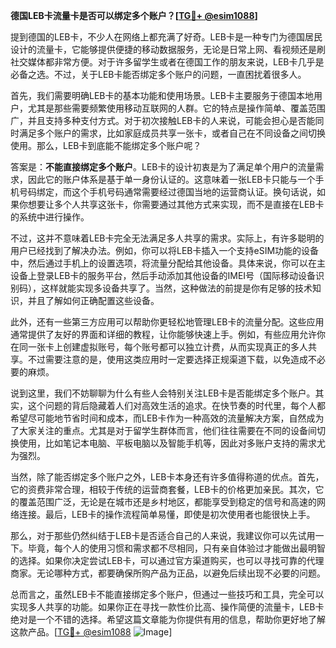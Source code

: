 **德国LEB卡流量卡是否可以绑定多个账户？[[TG💪+ @esim1088](https://t.me/s/esim1088)]**

提到德国的LEB卡，不少人在网络上都充满了好奇。LEB卡是一种专门为德国居民设计的流量卡，它能够提供便捷的移动数据服务，无论是日常上网、看视频还是刷社交媒体都非常方便。对于许多留学生或者在德国工作的朋友来说，LEB卡几乎是必备之选。不过，关于LEB卡能否绑定多个账户的问题，一直困扰着很多人。

首先，我们需要明确LEB卡的基本功能和使用场景。LEB卡主要服务于德国本地用户，尤其是那些需要频繁使用移动互联网的人群。它的特点是操作简单、覆盖范围广，并且支持多种支付方式。对于初次接触LEB卡的人来说，可能会担心是否能同时满足多个账户的需求，比如家庭成员共享一张卡，或者自己在不同设备之间切换使用。那么，LEB卡到底能不能绑定多个账户呢？

答案是：**不能直接绑定多个账户**。LEB卡的设计初衷是为了满足单个用户的流量需求，因此它的账户体系是基于单一身份认证的。这意味着一张LEB卡只能与一个手机号码绑定，而这个手机号码通常需要经过德国当地的运营商认证。换句话说，如果你想要让多个人共享这张卡，你需要通过其他方式来实现，而不是直接在LEB卡的系统中进行操作。

不过，这并不意味着LEB卡完全无法满足多人共享的需求。实际上，有许多聪明的用户已经找到了解决办法。例如，你可以将LEB卡插入一个支持eSIM功能的设备中，然后通过手机上的设置选项，将流量分配给其他设备。具体来说，你可以在主设备上登录LEB卡的服务平台，然后手动添加其他设备的IMEI号（国际移动设备识别码），这样就能实现多设备共享了。当然，这种做法的前提是你有足够的技术知识，并且了解如何正确配置这些设备。

此外，还有一些第三方应用可以帮助你更轻松地管理LEB卡的流量分配。这些应用通常提供了友好的界面和详细的教程，让你能够快速上手。例如，有些应用允许你在同一张卡上创建虚拟账号，每个账号都可以独立计费，从而实现真正的多人共享。不过需要注意的是，使用这类应用时一定要选择正规渠道下载，以免造成不必要的麻烦。

说到这里，我们不妨聊聊为什么有些人会特别关注LEB卡是否能绑定多个账户。其实，这个问题的背后隐藏着人们对高效生活的追求。在快节奏的时代里，每个人都希望尽可能地节省时间和成本，而LEB卡作为一种高效的流量解决方案，自然成为了大家关注的重点。尤其是对于留学生群体而言，他们往往需要在不同的设备间切换使用，比如笔记本电脑、平板电脑以及智能手机等，因此对多账户支持的需求尤为强烈。

当然，除了能否绑定多个账户之外，LEB卡本身还有许多值得称道的优点。首先，它的资费非常合理，相较于传统的运营商套餐，LEB卡的价格更加亲民。其次，它的覆盖范围广泛，无论是在城市还是乡村地区，都能享受到稳定的信号和高速的网络连接。最后，LEB卡的操作流程简单易懂，即使是初次使用者也能很快上手。

那么，对于那些仍然纠结于LEB卡是否适合自己的人来说，我建议你可以先试用一下。毕竟，每个人的使用习惯和需求都不尽相同，只有亲自体验过才能做出最明智的选择。如果你决定尝试LEB卡，可以通过官方渠道购买，也可以寻找可靠的代理商家。无论哪种方式，都要确保所购产品为正品，以避免后续出现不必要的问题。

总而言之，虽然LEB卡不能直接绑定多个账户，但通过一些技巧和工具，完全可以实现多人共享的功能。如果你正在寻找一款性价比高、操作简便的流量卡，LEB卡绝对是一个不错的选择。希望这篇文章能为你提供有用的信息，帮助你更好地了解这款产品。[[TG💪+ @esim1088](https://t.me/s/esim1088) ![Image](https://i.postimg.cc/4NQfJmqS/Snipaste-2025-05-13-00-14-12.png)]